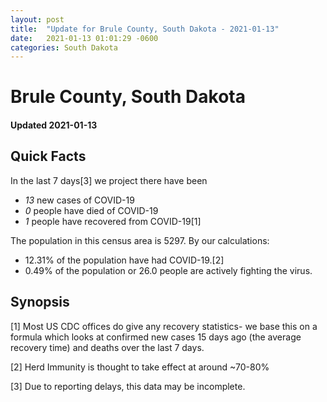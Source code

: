 ```yaml
---
layout: post
title:  "Update for Brule County, South Dakota - 2021-01-13"
date:   2021-01-13 01:01:29 -0600
categories: South Dakota
---
```


# Brule County, South Dakota
#### Updated 2021-01-13

## Quick Facts

In the last 7 days[3] we project there have been
- *13* new cases of COVID-19
- *0* people have died of COVID-19
- *1* people have recovered from COVID-19[1]

The population in this census area is 5297. By our calculations:
- 12.31% of the population have had COVID-19.[2]
- 0.49% of the population or 26.0 people are actively fighting the virus.

## Synopsis




[1] Most US CDC offices do give any recovery statistics- we base this on a formula which looks at confirmed new cases
15 days ago (the average recovery time) and deaths over the last 7 days.

[2] Herd Immunity is thought to take effect at around ~70-80%

[3] Due to reporting delays, this data may be incomplete.
 
    